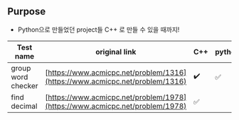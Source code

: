 ## Purpose
- Python으로 만들었던 project들 C++ 로 만들 수 있을 때까지!

|Test name|original link|C++|python|
|----------------|---------------------------------------|-----|-----|
|group word checker |[https://www.acmicpc.net/problem/1316](https://www.acmicpc.net/problem/1316)|:heavy_check_mark:|:white_check_mark:|
|find decimal|[https://www.acmicpc.net/problem/1978](https://www.acmicpc.net/problem/1978)|:white_check_mark:||:heavy_check_mark:|

